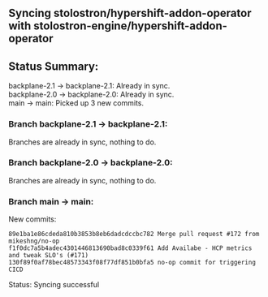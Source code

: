 ## Syncing stolostron/hypershift-addon-operator with stolostron-engine/hypershift-addon-operator

## Status Summary:

backplane-2.1 -> backplane-2.1: Already in sync.  
backplane-2.0 -> backplane-2.0: Already in sync.  
main -> main: Picked up 3 new commits.  

### Branch backplane-2.1 -> backplane-2.1:

Branches are already in sync, nothing to do.

### Branch backplane-2.0 -> backplane-2.0:

Branches are already in sync, nothing to do.

### Branch main -> main:

New commits:

```
89e1ba1e86cdeda810b3853b8eb6dadcdccbc782 Merge pull request #172 from mikeshng/no-op
f1f0dc7a5b4adec4301446813690bad8c0339f61 Add Availabe - HCP metrics and tweak SLO's (#171)
130f89f0af78bec48573343f08f77df851b0bfa5 no-op commit for triggering CICD
```

Status: Syncing successful
